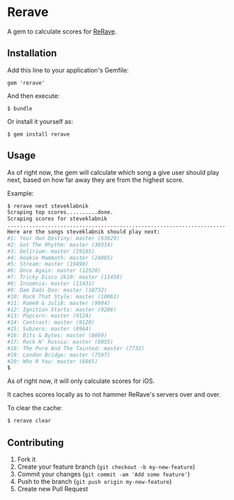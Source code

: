 # Rerave

A gem to calculate scores for [ReRave](http://www.rerave.com).

## Installation

Add this line to your application's Gemfile:

    gem 'rerave'

And then execute:

    $ bundle

Or install it yourself as:

    $ gem install rerave

## Usage

As of right now, the gem will calculate which song a give user should play
next, based on how far away they are from the highest score.

Example:

```bash
$ rerave next steveklabnik
Scraping top scores..........done.
Scraping scores for steveklabnik
............................................................................................done.
Here are the songs steveklabnik should play next:
#1: Your Own Destiny: master (63829)
#2: Got The Rhythm: master (30314)
#3: Delirium: master (29185)
#4: Hookie Mammoth: master (24065)
#5: Stream: master (19490)
#6: Once Again: master (12520)
#7: Tricky Disco 2k10: master (11458)
#8: Insomnia: master (11431)
#9: Dam Dadi Doo: master (10732)
#10: Rock That Style: master (10061)
#11: Rome0 & Juli8: master (9904)
#12: Ignition Starts: master (9286)
#13: Popcorn: master (9124)
#14: Contrast: master (9120)
#15: Subzero: master (8964)
#16: Bits & Bytes: master (8669)
#17: Rock N' Russia: master (8055)
#18: The Pure And The Tainted: master (7732)
#19: London Bridge: master (7597)
#20: Who R You: master (6865)
$
```

As of right now, it will only calculate scores for iOS.

It caches scores locally as to not hammer ReRave's servers over and over.

To clear the cache:

```bash
$ rerave clear
```

## Contributing

1. Fork it
2. Create your feature branch (`git checkout -b my-new-feature`)
3. Commit your changes (`git commit -am 'Add some feature'`)
4. Push to the branch (`git push origin my-new-feature`)
5. Create new Pull Request

